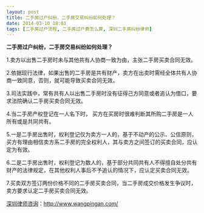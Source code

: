 ```yaml
---
layout: post
title: 二手房过户纠纷，二手房交易纠纷如何处理？
date: 2014-03-10 18:03
tags: [二手房过户流程, 二手房过户费怎么算, 深圳二手房纠纷律师]
---
```

<strong>二手房过户纠纷，二手房交易纠纷如何处理？</strong>

1.卖方以出售二手房时未与其他共有人协商一致为由，主张二手房买卖合同无效。

2.依据现行法律，如果出售的二手房是共有财产，卖方在出卖时需经全体共有人协商一致同意，否则，就可能导致买卖合同无效。

3.司法实践中，常有共有人以出售二手房时没有征得己方同意或者追认为借口，要求法院确认二手房买卖合同无效。

4.当二手房产权登记在一人名下时， 买方在买房时很难判断其所购二手房是一人所有或是共同共有。

5.一是二手房出售时，权利登记仅为卖方一人的，基于不动产的公示、公信原则，买方有理由相信卖方系二手房的完全权利人，其与卖方之间签订的买卖合同，应认定为有效。

6.二是二手房出售时，权利登记为数人的，基于部分共同共有人不得擅自处分共有财产的法律规定，在其他权利人事后不予追认的情况下，应认定买卖合同无效。

7.买卖双方签订两份价格不同的二手房买卖合同，当二手房成交价格发生争议时，卖方要求认定二手房买卖合同无效。

<a href="http://www.wangpingan.com/">深圳律师咨询</a>：<a href="http://www.wangpingan.com/">http://www.wangpingan.com/</a>

